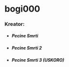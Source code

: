 # bogi000
### Kreator:
- ##### Pecine Smrti
- ##### Pecine Smrti 2
- ##### Pecine Smrti 3 (USKORO)

<!---
bogi000/bogi000 is a ✨ special ✨ repository because its `README.md` (this file) appears on your GitHub profile.
You can click the Preview link to take a look at your changes.
--->
